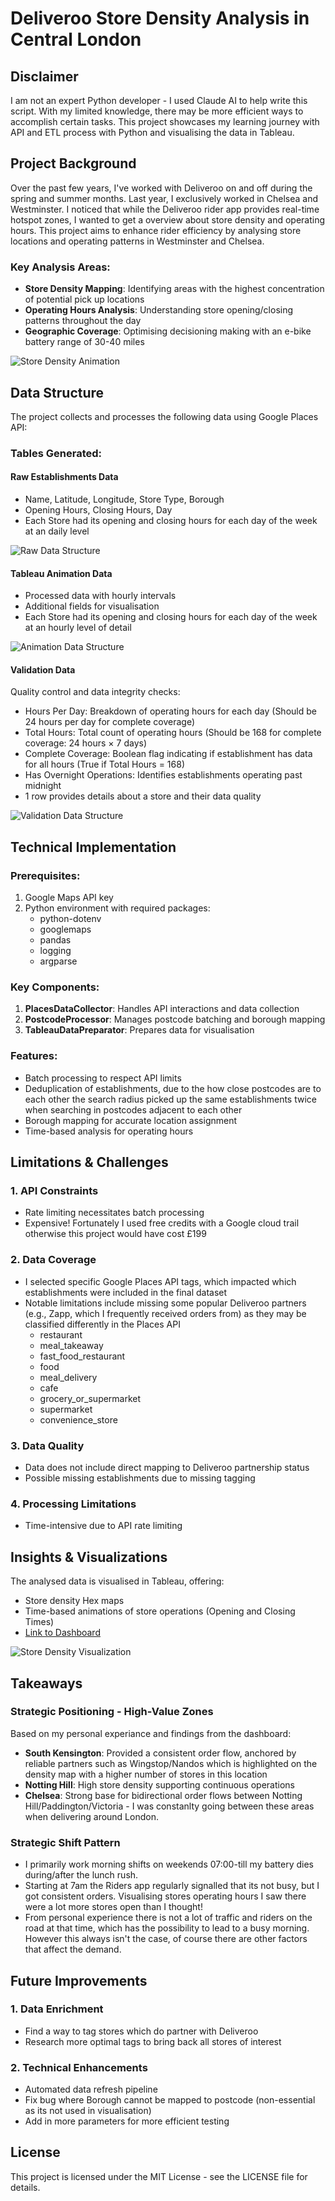 # Deliveroo Store Density Analysis in Central London

## Disclaimer

I am not an expert Python developer - I used Claude AI to help write this script. With my limited knowledge, there may be more efficient ways to accomplish certain tasks. This project showcases my learning journey with API and ETL process with Python and visualising the data in Tableau.

## Project Background

Over the past few years, I've worked with Deliveroo on and off during the spring and summer months. Last year, I exclusively worked in Chelsea and Westminster. I noticed that while the Deliveroo rider app provides real-time hotspot zones, I wanted to get a overview about store density and operating hours. This project aims to enhance rider efficiency by analysing store locations and operating patterns in Westminster and Chelsea.

### Key Analysis Areas:

- **Store Density Mapping**: Identifying areas with the highest concentration of potential pick up locations
- **Operating Hours Analysis**: Understanding store opening/closing patterns throughout the day
- **Geographic Coverage**: Optimising decisioning making with an e-bike battery range of 30-40 miles

![Store Density Animation](https://github.com/user-attachments/assets/71e5fe42-7bb7-422d-adee-b2e7f218348c)

## Data Structure

The project collects and processes the following data using Google Places API:

### Tables Generated:

#### Raw Establishments Data
- Name, Latitude, Longitude, Store Type, Borough
- Opening Hours, Closing Hours, Day
- Each Store had its opening and closing hours for each day of the week at an daily level

![Raw Data Structure](https://github.com/user-attachments/assets/f5415efd-05db-4b8d-b7f7-0a00f29df7f7)

#### Tableau Animation Data
- Processed data with hourly intervals
- Additional fields for visualisation
- Each Store had its opening and closing hours for each day of the week at an hourly level of detail

![Animation Data Structure](https://github.com/user-attachments/assets/81d07155-1e86-445e-a651-655099a3213f)

#### Validation Data
Quality control and data integrity checks:
- Hours Per Day: Breakdown of operating hours for each day (Should be 24 hours per day for complete coverage)
- Total Hours: Total count of operating hours (Should be 168 for complete coverage: 24 hours × 7 days)
- Complete Coverage: Boolean flag indicating if establishment has data for all hours (True if Total Hours = 168)
- Has Overnight Operations: Identifies establishments operating past midnight
- 1 row provides details about a store and their data quality

![Validation Data Structure](https://github.com/user-attachments/assets/29ada4e2-2803-4422-bd7a-dad2681cbba2)

## Technical Implementation

### Prerequisites:

1. Google Maps API key
2. Python environment with required packages:
   - python-dotenv
   - googlemaps
   - pandas
   - logging
   - argparse

### Key Components:

1. **PlacesDataCollector**: Handles API interactions and data collection
2. **PostcodeProcessor**: Manages postcode batching and borough mapping
3. **TableauDataPreparator**: Prepares data for visualisation

### Features:

- Batch processing to respect API limits
- Deduplication of establishments, due to the how close postcodes are to each other the search radius picked up the same establishments twice when searching in postcodes adjacent to each other
- Borough mapping for accurate location assignment
- Time-based analysis for operating hours

## Limitations & Challenges

### 1. API Constraints
- Rate limiting necessitates batch processing
- Expensive! Fortunately I used free credits with a Google cloud trail otherwise this project would have cost £199

### 2. Data Coverage
- I selected specific Google Places API tags, which impacted which establishments were included in the final dataset
- Notable limitations include missing some popular Deliveroo partners (e.g., Zapp, which I frequently received orders from) as they may be classified differently in the Places API
  - restaurant
  - meal_takeaway
  - fast_food_restaurant
  - food
  - meal_delivery
  - cafe
  - grocery_or_supermarket
  - supermarket
  - convenience_store

### 3. Data Quality
- Data does not include direct mapping to Deliveroo partnership status
- Possible missing establishments due to missing tagging

### 4. Processing Limitations
- Time-intensive due to API rate limiting

## Insights & Visualizations

The analysed data is visualised in Tableau, offering:

- Store density Hex maps
- Time-based animations of store operations (Opening and Closing Times)
- [Link to Dashboard](https://public.tableau.com/app/profile/valerie.madojemu/viz/DeliverooHotspots/DeliverooHotspot)

![Store Density Visualization](https://github.com/user-attachments/assets/71e5fe42-7bb7-422d-adee-b2e7f218348c)

## Takeaways

### Strategic Positioning - High-Value Zones
Based on my personal experiance and findings from the dashboard:
- **South Kensington**: Provided a consistent order flow, anchored by reliable partners such as Wingstop/Nandos which is highlighted on the density map with a higher number of stores in this location
- **Notting Hill**: High store density supporting continuous operations
- **Chelsea**: Strong base for bidirectional order flows between Notting Hill/Paddington/Victoria - I was constanlty going between these areas when delivering around London.

### Strategic Shift Pattern
- I primarily work morning shifts on weekends 07:00-till my battery dies during/after the lunch rush.
- Starting at 7am the Riders app regularly signalled that its not busy, but I got consistent orders. Visualising stores operating hours I saw there were a lot more stores open than I thought!
- From personal experience there is not a lot of traffic and riders on the road at that time, which has the possibility to lead to a busy morning. However this always isn't the case, of course there are other factors that affect the demand.

## Future Improvements

### 1. Data Enrichment
- Find a way to tag stores which do partner with Deliveroo
- Research more optimal tags to bring back all stores of interest

### 2. Technical Enhancements
- Automated data refresh pipeline
- Fix bug where Borough cannot be mapped to postcode (non-essential as its not used in visualisation)
- Add in more parameters for more efficient testing

## License

This project is licensed under the MIT License - see the LICENSE file for details.
